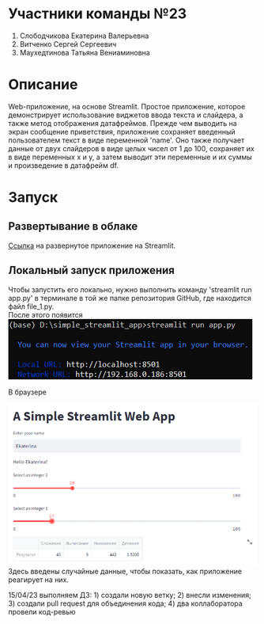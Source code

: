 # Участники команды №23
1. Слободчикова Екатерина Валерьевна 
2. Витченко Сергей Сергеевич 
3. Маухедтинова Татьяна Вениаминовна
# Описание
Web-приложение, на основе Streamlit. Простое приложение, которое демонстрирует использование виджетов ввода текста и слайдера, а также метод отображения датафреймов. Прежде чем выводить на экран сообщение приветствия, приложение сохраняет введенный пользователем текст в виде переменной 'name'. Оно также получает данные от двух слайдеров в виде целых чисел от 1 до 100, сохраняет их в виде переменных x и y, а затем выводит эти переменные и их суммы и произведение в датафрейм df.
# Запуск
## Развертывание в облаке
[Ссылка](https://tatiana302-final-project-file-1-5glsr8.streamlit.app) на развернутое приложение на Streamlit.
## Локальный запуск приложения
Чтобы запустить его локально, нужно выполнить команду 'streamlit run app.py' в терминале в той же папке репозитория GitHub, где находится файл file_1.py.  
После этого появится  
![локальный URL](https://github.com/EkaterinaSeveryanka/final-project_fork/blob/main/primer_1.png) 


В браузере

![можно увидеть что-то подобное](https://github.com/EkaterinaSeveryanka/final-project_fork/blob/main/primer_2.png)  
Здесь введены случайные данные, чтобы показать, как приложение реагирует на них.


15/04/23 выполняем ДЗ: 1) создали новую ветку; 2) внесли изменения; 3) создали pull request для объединения кода; 4)  два коллаборатора провели код-ревью
